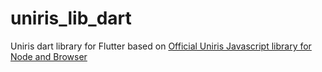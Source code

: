# uniris_lib_dart

Uniris dart library for Flutter based on [Official Uniris Javascript library for Node and Browser](https://github.com/UNIRIS/uniris-libjs)


